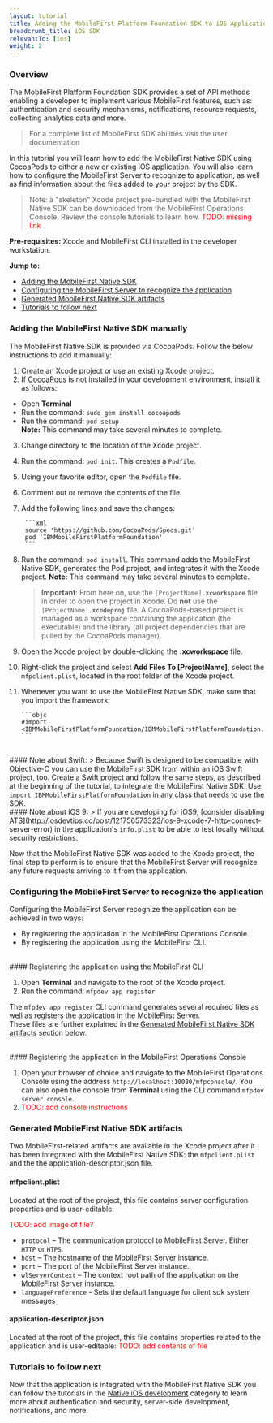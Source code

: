 ```yaml
---
layout: tutorial
title: Adding the MobileFirst Platform Foundation SDK to iOS Applications
breadcrumb_title: iOS SDK
relevantTo: [ios]
weight: 2
---
```

### Overview
The MobileFirst Platform Foundation SDK provides a set of API methods enabling a developer to implement various MobileFirst features, such as: authentication and security mechanisms, notifications, resource requests, collecting analytics data and more.

> For a complete list of MobileFirst SDK abilities visit the user documentation

In this tutorial you will learn how to add the MobileFirst Native SDK using CocoaPods to either a new or existing iOS application. You will also learn how to configure the MobileFirst Server to recognize to application, as well as find information about the files added to your project by the SDK. 

> Note: a "skeleton" Xcode project pre-bundled with the MobileFirst Native SDK can be downloaded from the MobileFirst Operations Console. Review the console tutorials to learn how. <span style="color:red">TODO: missing link</span>

**Pre-requisites:** Xcode and MobileFirst CLI installed in the developer workstation.

**Jump to:**

- [Adding the MobileFirst Native SDK](#adding-the-mobilefirst-native-sdk-manually)
- [Configuring the MobileFirst Server to recognize the application](#configuring-the-mobilefirst-server-to-recognize-the-application)
- [Generated MobileFirst Native SDK artifacts](#generated-mobilefirst-native-sdk-artifacts)
- [Tutorials to follow next](#tutorials-to-follow-next)

### Adding the MobileFirst Native SDK manually
The MobileFirst Native SDK is provided via CocoaPods. Follow the below instructions to add it manually:

1. Create an Xcode project or use an existing Xcode project.
2. If [CocoaPods](http://guides.cocoapods.org) is not installed in your development environment, install it as follows:
 - Open **Terminal**
 - Run the command: <code>sudo gem install cocoapods</code>
 - Run the command: <code>pod setup</code>  
   **Note:** This command may take several minutes to complete.
3. Change directory to the location of the Xcode project.
4. Run the command: <code>pod init</code>. This creates a <code>Podfile</code>.
5. Using your favorite editor, open the <code>Podfile</code> file.
6. Comment out or remove the contents of the file.
7. Add the following lines and save the changes:

        ```xml
        source 'https://github.com/CocoaPods/Specs.git'
        pod 'IBMMobileFirstPlatformFoundation'
        ```

8. Run the command: <code>pod install</code>. This command adds the MobileFirst Native SDK, generates the Pod project, and integrates it with the Xcode project.   **Note:** This command may take several minutes to complete.

    > <b>Important</b>: From here on, use the <code>[ProjectName].<b>xcworkspace</b></code> file in order to open the project in Xcode. Do <b>not</b> use the <code>[ProjectName].<b>xcodeproj</b></code> file. A CocoaPods-based project is managed as a workspace containing the application (the executable) and the library (all project dependencies that are pulled by the CocoaPods manager).

9. Open the Xcode project by double-clicking the <b>.xcworkspace</b> file.
10. Right-click the project and select <b>Add Files To [ProjectName]</b>, select the <code>mfpclient.plist</code>, located in the root folder of the Xcode project.
11. Whenever you want to use the MobileFirst Native SDK, make sure that you import the framework:

        ```objc
        #import <IBMMobileFirstPlatformFoundation/IBMMobileFirstPlatformFoundation.h> 
        ```

<br>
#### Note about Swift:
> Because Swift is designed to be compatible with Objective-C you can use the MobileFirst SDK from within an iOS Swift project, too. Create a Swift project and follow the same steps, as described at the beginning of the tutorial, to integrate the MobileFirst Native SDK. Use <code>import IBMMobileFirstPlatformFoundation</code> in any class that needs to use the SDK.

<br>
#### Note about iOS 9:
> If you are developing for iOS9, [consider disabling ATS](http://iosdevtips.co/post/121756573323/ios-9-xcode-7-http-connect-server-error) in the application's <code>info.plist</code> to be able to test locally without security restrictions.

Now that the MobileFirst Native SDK was added to the Xcode project, the final step to perform is to ensure that the MobileFirst Server will recognize any future requests arriving to it from the application.

### Configuring the MobileFirst Server to recognize the application
Configuring the MobileFirst Server recognize the application can be achieved in two ways:

- By registering the application in the MobileFirst Operations Console.
- By registering the application using the MobileFirst CLI.

<br>
#### Registering the application using the MobileFirst CLI

1. Open **Terminal** and navigate to the root of the Xcode project.
2. Run the command: <code>mfpdev app register</code>

 The <code>mfpdev app register</code> CLI command generates several required files as well as registers the application in the MobileFirst Server.  
 These files are further explained in the [Generated MobileFirst Native SDK artifacts](#generated-mobilefirst-native-sdk-artifacts) section below.

<br>
#### Registering the application in the MobileFirst Operations Console

1. Open your browser of choice and navigate to the MobileFirst Operations Console using the address  <code>http://localhost:10080/mfpconsole/</code>. You can also open the console from **Terminal** using the CLI command <code>mfpdev server console</code>.
2. <span style="color:red">TODO: add console instructions</span>

### Generated MobileFirst Native SDK artifacts
Two MobileFirst-related artifacts are available in the Xcode project after it has been integrated with the MobileFirst Native SDK: the <code>mfpclient.plist</code> and the the application-descriptor.json file.

#### mfpclient.plist 
Located at the root of the project, this file contains server configuration properties and is user-editable:

<span style="color:red">TODO: add image of file?</span>
- <code>protocol</code> – The communication protocol to MobileFirst Server. Either <code>HTTP</code> or <code>HTPS</code>.
- <code>host</code> – The hostname of the MobileFirst Server instance.
- <code>port</code> – The port of the MobileFirst Server instance.
- <code>wlServerContext</code> – The context root path of the application on the MobileFirst Server instance.
- <code>languagePreference</code> - Sets the default language for client sdk system messages

#### application-descriptor.json
Located at the root of the project, this file contains properties related to the application and is user-editable: 
<span style="color:red">TODO: add contents of file</span>

### Tutorials to follow next
Now that the application is integrated with the MobileFirst Native SDK you can follow the tutorials in the [Native iOS development](../../native/ios/) category to learn more about authentication and security, server-side development, notifications, and more.
